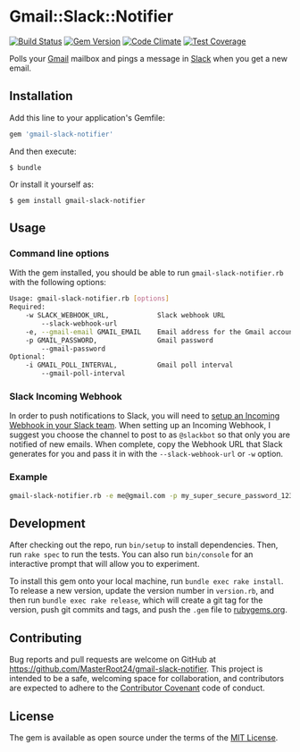 # Gmail::Slack::Notifier

[![Build Status](https://travis-ci.org/MasterRoot24/gmail-slack-notifier.svg?branch=master)](https://travis-ci.org/MasterRoot24/gmail-slack-notifier)
[![Gem Version](https://badge.fury.io/rb/gmail-slack-notifier.svg)](https://badge.fury.io/rb/gmail-slack-notifier)
[![Code Climate](https://codeclimate.com/github/MasterRoot24/gmail-slack-notifier/badges/gpa.svg)](https://codeclimate.com/github/MasterRoot24/gmail-slack-notifier)
[![Test Coverage](https://codeclimate.com/github/MasterRoot24/gmail-slack-notifier/badges/coverage.svg)](https://codeclimate.com/github/MasterRoot24/gmail-slack-notifier/coverage)

Polls your [Gmail][2] mailbox and pings a message in [Slack][3] when you get a new email.

## Installation

Add this line to your application's Gemfile:

```ruby
gem 'gmail-slack-notifier'
```

And then execute:

    $ bundle

Or install it yourself as:

    $ gem install gmail-slack-notifier

## Usage

### Command line options
With the gem installed, you should be able to run `gmail-slack-notifier.rb` with the following options:

```bash
Usage: gmail-slack-notifier.rb [options]
Required:
    -w SLACK_WEBHOOK_URL,            Slack webhook URL
        --slack-webhook-url
    -e, --gmail-email GMAIL_EMAIL    Email address for the Gmail account to login to
    -p GMAIL_PASSWORD,               Gmail password
        --gmail-password
Optional:
    -i GMAIL_POLL_INTERVAL,          Gmail poll interval
        --gmail-poll-interval
```

### Slack Incoming Webhook
In order to push notifications to Slack, you will need to [setup an Incoming Webhook in your Slack team][1]. When
setting up an Incoming Webhook, I suggest you choose the channel to post to as `@slackbot` so that only you are
notified of new emails. When complete, copy the Webhook URL that Slack generates for you and pass it in with the
`--slack-webhook-url` or `-w` option.

### Example
```bash
gmail-slack-notifier.rb -e me@gmail.com -p my_super_secure_password_123@gmail.com -w https://hooks.slack.com/services/qwerty/ytrewq/qwertyqwertyqwerty
```

## Development

After checking out the repo, run `bin/setup` to install dependencies. Then, run `rake spec` to run the tests. You can also run `bin/console` for an interactive prompt that will allow you to experiment.

To install this gem onto your local machine, run `bundle exec rake install`. To release a new version, update the version number in `version.rb`, and then run `bundle exec rake release`, which will create a git tag for the version, push git commits and tags, and push the `.gem` file to [rubygems.org](https://rubygems.org).

## Contributing

Bug reports and pull requests are welcome on GitHub at https://github.com/MasterRoot24/gmail-slack-notifier. This project is intended to be a safe, welcoming space for collaboration, and contributors are expected to adhere to the [Contributor Covenant](http://contributor-covenant.org) code of conduct.

## License

The gem is available as open source under the terms of the [MIT License](http://opensource.org/licenses/MIT).

[1]: https://my.slack.com/services/new/incoming-webhook/
[2]: https://www.gmail.com
[3]: https://slack.com
